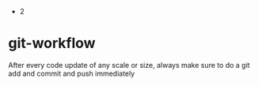 - 2

# git-workflow
After every code update of any scale or size, always make sure to do a git add and commit and push immediately